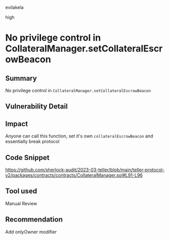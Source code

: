 evilakela

high

# No privilege control in CollateralManager.setCollateralEscrowBeacon

## Summary
No privilege control in `CollateralManager.setCollateralEscrowBeacon`

## Vulnerability Detail

## Impact
Anyone can call this function, set it's own `collateralEscrowBeacon` and essentially break protocol

## Code Snippet
https://github.com/sherlock-audit/2023-03-teller/blob/main/teller-protocol-v2/packages/contracts/contracts/CollateralManager.sol#L91-L96

## Tool used
Manual Review

## Recommendation
Add onlyOwner modifier